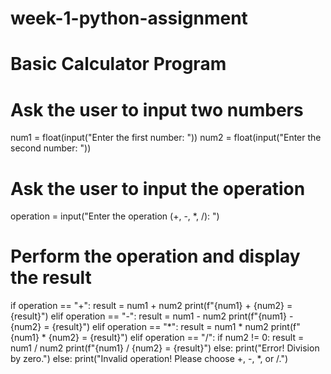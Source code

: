 # week-1-python-assignment
# Basic Calculator Program

# Ask the user to input two numbers
num1 = float(input("Enter the first number: "))
num2 = float(input("Enter the second number: "))

# Ask the user to input the operation
operation = input("Enter the operation (+, -, *, /): ")

# Perform the operation and display the result
if operation == "+":
    result = num1 + num2
    print(f"{num1} + {num2} = {result}")
elif operation == "-":
    result = num1 - num2
    print(f"{num1} - {num2} = {result}")
elif operation == "*":
    result = num1 * num2
    print(f"{num1} * {num2} = {result}")
elif operation == "/":
    if num2 != 0:
        result = num1 / num2
        print(f"{num1} / {num2} = {result}")
    else:
        print("Error! Division by zero.")
else:
    print("Invalid operation! Please choose +, -, *, or /.")
